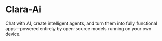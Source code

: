 # Clara-Ai
Chat with AI, create intelligent agents, and turn them into fully functional apps—powered entirely by open-source models running on your own device.
